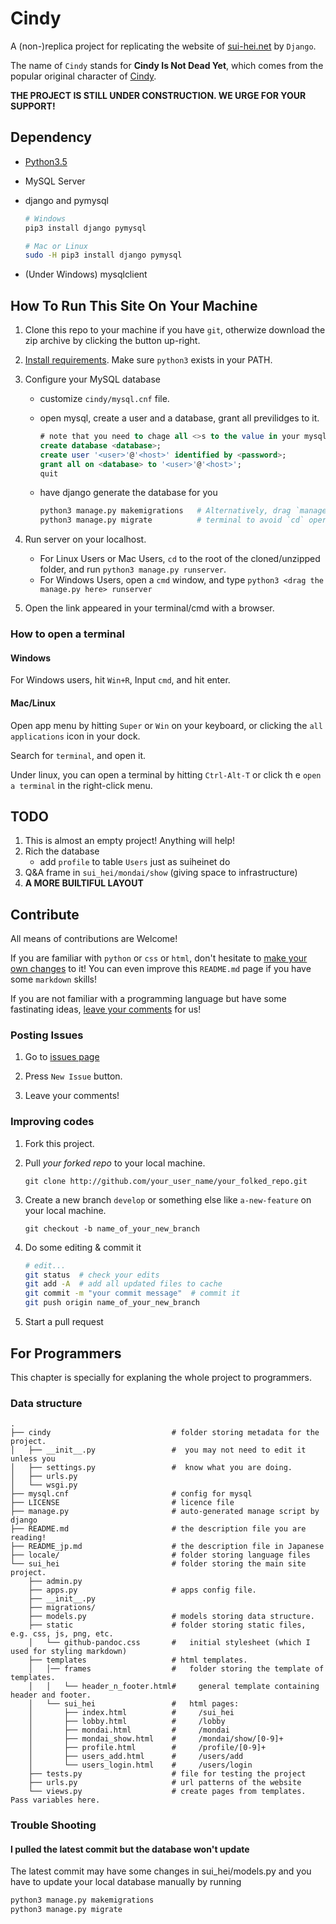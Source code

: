 Cindy
=====
A (non-)replica project for replicating the
website of [sui-hei.net](http://sui-hei.net) by `Django`.

The name of `Cindy` stands for **Cindy Is Not Dead Yet**,
which comes from the popular original character of
[Cindy](http://sui-hei.net/app/webroot/pukiwiki/index.php?%E3%82%B7%E3%83%B3%E3%83%87%E3%82%A3).

**THE PROJECT IS STILL UNDER CONSTRUCTION. WE URGE FOR YOUR SUPPORT!**

Dependency
-----------
- [Python3.5](http://www.python.org)
- MySQL Server
- django and pymysql

    ```bash
    # Windows
    pip3 install django pymysql

    # Mac or Linux
    sudo -H pip3 install django pymysql
    ```
- (Under Windows) mysqlclient

How To Run This Site On Your Machine
------------------------------------
1. Clone this repo to your machine if you have `git`,
    otherwize download the zip archive by clicking the
    button up-right.
2. [Install requirements](#requirements).
    Make sure `python3` exists in your PATH.

3. Configure your MySQL database
    - customize `cindy/mysql.cnf` file.
    - open mysql, create a user and a database, grant all previlidges to it.

        ```sql
        # note that you need to chage all <>s to the value in your mysql.cnf.
        create database <database>;
        create user '<user>'@'<host>' identified by <password>;
        grant all on <database> to '<user>'@'<host>';
        quit
        ```
    - have django generate the database for you

        ```bash
        python3 manage.py makemigrations   # Alternatively, drag `manage.py` to the
        python3 manage.py migrate          # terminal to avoid `cd` operations.
        ```

4. Run server on your localhost.
    - For Linux Users or Mac Users,
        `cd` to the root of the cloned/unzipped folder,
        and run `python3 manage.py runserver`.
    - For Windows Users,
        open a `cmd` window, and type
        `python3 <drag the manage.py here> runserver`
5. Open the link appeared in your terminal/cmd with a browser.

### How to open a terminal

#### Windows
For Windows users, hit `Win+R`, Input `cmd`, and hit enter.

#### Mac/Linux
Open app menu by hitting `Super` or `Win` on your keyboard,
or clicking the `all applications` icon in your dock.

Search for `terminal`, and open it.

Under linux, you can open a terminal by hitting `Ctrl-Alt-T` or click th
e `open a terminal` in the right-click menu.

TODO
-----
1. This is almost an empty project! Anything will help!
1. Rich the database
    - add `profile` to table `Users` just as suiheinet do
1. Q&A frame in `sui_hei/mondai/show` (giving space to infrastructure)
1. **A MORE BUILTIFUL LAYOUT**

Contribute
----------
All means of contributions are Welcome!

If you are familiar with `python` or `css` or `html`,
don't hesitate to [make your own changes](#improving-codes) to it!
You can even improve this `README.md` page if you have some `markdown` skills!

If you are not familiar with a programming language
but have some fastinating ideas, [leave your comments](#posting-issues)
for us!

### Posting Issues
1. Go to [issues page](https://github.com/heyrict/cindy/issues)

1. Press `New Issue` button.

1. Leave your comments!

### Improving codes
1. Fork this project.

1. Pull *your forked repo* to your local machine.

    `git clone http://github.com/your_user_name/your_folked_repo.git`


1. Create a new branch `develop` or something else
    like `a-new-feature` on your local machine.

    `git checkout -b name_of_your_new_branch`

1. Do some editing & commit it

    ```bash
    # edit...
    git status  # check your edits
    git add -A  # add all updated files to cache
    git commit -m "your commit message"  # commit it
    git push origin name_of_your_new_branch
    ```

1. Start a pull request

For Programmers
----------------
This chapter is specially for explaning the whole project to programmers.

### Data structure
```
.
├── cindy                           # folder storing metadata for the project.
│   ├── __init__.py                 #  you may not need to edit it unless you
│   ├── settings.py                 #  know what you are doing.
│   ├── urls.py
│   └── wsgi.py
├── mysql.cnf                       # config for mysql
├── LICENSE                         # licence file
├── manage.py                       # auto-generated manage script by django
├── README.md                       # the description file you are reading!
├── README_jp.md                    # the description file in Japanese
├── locale/                         # folder storing language files
└── sui_hei                         # folder storing the main site project.
    ├── admin.py
    ├── apps.py                     # apps config file.
    ├── __init__.py
    ├── migrations/
    ├── models.py                   # models storing data structure.
    ├── static                      # folder storing static files, e.g. css, js, png, etc.
    │   └── github-pandoc.css       #   initial stylesheet (which I used for styling markdown)
    ├── templates                   # html templates.
    │   │── frames                  #   folder storing the template of templates.
    │   │   └── header_n_footer.html#     general template containing header and footer.
    │   └── sui_hei                 #   html pages:
    │       ├── index.html          #     /sui_hei
    │       ├── lobby.html          #     /lobby
    │       ├── mondai.html         #     /mondai
    │       ├── mondai_show.html    #     /mondai/show/[0-9]+
    │       ├── profile.html        #     /profile/[0-9]+
    │       ├── users_add.html      #     /users/add
    │       └── users_login.html    #     /users/login
    ├── tests.py                    # file for testing the project
    ├── urls.py                     # url patterns of the website
    └── views.py                    # create pages from templates. Pass variables here.
```

### Trouble Shooting

#### I pulled the latest commit but the database won't update
The latest commit may have some changes in sui_hei/models.py and
you have to update your local database manually by running

```bash
python3 manage.py makemigrations
python3 manage.py migrate
```
